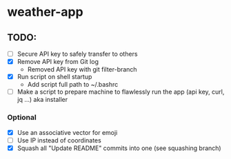 # weather-app

## TODO:
- [ ] Secure API key to safely transfer to others
- [x] Remove API key from Git log
    - Removed API key with git filter-branch
- [x] Run script on shell startup
    - Add script full path to ~/.bashrc 
- [ ] Make a script to prepare machine to flawlessly run the app (api key, curl, jq ...) aka installer

### Optional
- [x]  Use an associative vector for emoji
- [ ]  Use IP instead of coordinates
- [x]  Squash all "Update README" commits into one (see squashing branch)
